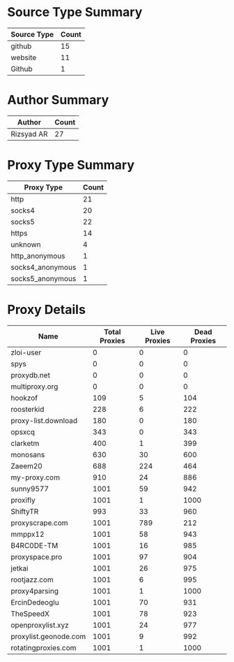 # Source Type Summary

| Source Type | Count |
|-------------|-------|
| github | 15 |
| website | 11 |
| Github | 1 |


# Author Summary

| Author | Count |
|--------|-------|
| Rizsyad AR | 27 |


# Proxy Type Summary

| Proxy Type | Count |
|------------|-------|
| http | 21 |
| socks4 | 20 |
| socks5 | 22 |
| https | 14 |
| unknown | 4 |
| http_anonymous | 1 |
| socks4_anonymous | 1 |
| socks5_anonymous | 1 |


# Proxy Details

| Name | Total Proxies | Live Proxies | Dead Proxies |
|------|---------------|--------------|---------------|
| zloi-user | 0 | 0 | 0 |
| spys | 0 | 0 | 0 |
| proxydb.net | 0 | 0 | 0 |
| multiproxy.org | 0 | 0 | 0 |
| hookzof | 109 | 5 | 104 |
| roosterkid | 228 | 6 | 222 |
| proxy-list.download | 180 | 0 | 180 |
| opsxcq | 343 | 0 | 343 |
| clarketm | 400 | 1 | 399 |
| monosans | 630 | 30 | 600 |
| Zaeem20 | 688 | 224 | 464 |
| my-proxy.com | 910 | 24 | 886 |
| sunny9577 | 1001 | 59 | 942 |
| proxifly | 1001 | 1 | 1000 |
| ShiftyTR | 993 | 33 | 960 |
| proxyscrape.com | 1001 | 789 | 212 |
| mmppx12 | 1001 | 58 | 943 |
| B4RC0DE-TM | 1001 | 16 | 985 |
| proxyspace.pro | 1001 | 97 | 904 |
| jetkai | 1001 | 26 | 975 |
| rootjazz.com | 1001 | 6 | 995 |
| proxy4parsing | 1001 | 1 | 1000 |
| ErcinDedeoglu | 1001 | 70 | 931 |
| TheSpeedX | 1001 | 78 | 923 |
| openproxylist.xyz | 1001 | 24 | 977 |
| proxylist.geonode.com | 1001 | 9 | 992 |
| rotatingproxies.com | 1001 | 1 | 1000 |
